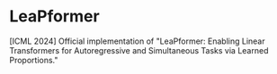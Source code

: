 # LeaPformer
[ICML 2024] Official implementation of "LeaPformer: Enabling Linear Transformers for Autoregressive and Simultaneous Tasks via Learned Proportions."
